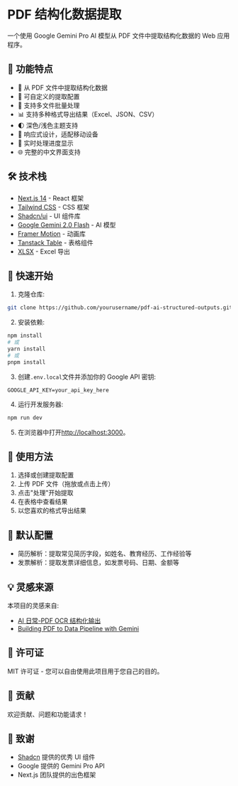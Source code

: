 # PDF 结构化数据提取

一个使用 Google Gemini Pro AI 模型从 PDF 文件中提取结构化数据的 Web 应用程序。

## 🌟 功能特点

- 📄 从 PDF 文件中提取结构化数据
- 🎯 可自定义的提取配置
- 🔄 支持多文件批量处理
- 📊 支持多种格式导出结果（Excel、JSON、CSV）
- 🌓 深色/浅色主题支持
- 📱 响应式设计，适配移动设备
- 🚀 实时处理进度显示
- 🌐 完整的中文界面支持

## 🛠️ 技术栈

- [Next.js 14](https://nextjs.org/) - React 框架
- [Tailwind CSS](https://tailwindcss.com/) - CSS 框架
- [Shadcn/ui](https://ui.shadcn.com/) - UI 组件库
- [Google Gemini 2.0 Flash](https://deepmind.google/technologies/gemini/) - AI 模型
- [Framer Motion](https://www.framer.com/motion/) - 动画库
- [Tanstack Table](https://tanstack.com/table) - 表格组件
- [XLSX](https://www.npmjs.com/package/xlsx) - Excel 导出

## 🚀 快速开始

1. 克隆仓库:

```bash
git clone https://github.com/yourusername/pdf-ai-structured-outputs.git
```

2. 安装依赖:

```bash
npm install
# 或
yarn install
# 或
pnpm install
```

3. 创建`.env.local`文件并添加你的 Google API 密钥:

```env
GOOGLE_API_KEY=your_api_key_here
```

4. 运行开发服务器:

```bash
npm run dev
```

5. 在浏览器中打开[http://localhost:3000](http://localhost:3000)。

## 📝 使用方法

1. 选择或创建提取配置
2. 上传 PDF 文件（拖放或点击上传）
3. 点击"处理"开始提取
4. 在表格中查看结果
5. 以您喜欢的格式导出结果

## 🎯 默认配置

- 简历解析：提取常见简历字段，如姓名、教育经历、工作经验等
- 发票解析：提取发票详细信息，如发票号码、日期、金额等

## 💡 灵感来源

本项目的灵感来自:

- [AI 日常-PDF OCR 结构化输出](https://www.bilibili.com/video/BV1gRAweREGM/)
- [Building PDF to Data Pipeline with Gemini](https://www.philschmid.de/gemini-pdf-to-data)

## 📄 许可证

MIT 许可证 - 您可以自由使用此项目用于您自己的目的。

## 🤝 贡献

欢迎贡献、问题和功能请求！

## 🙏 致谢

- [Shadcn](https://twitter.com/shadcn) 提供的优秀 UI 组件
- Google 提供的 Gemini Pro API
- Next.js 团队提供的出色框架
